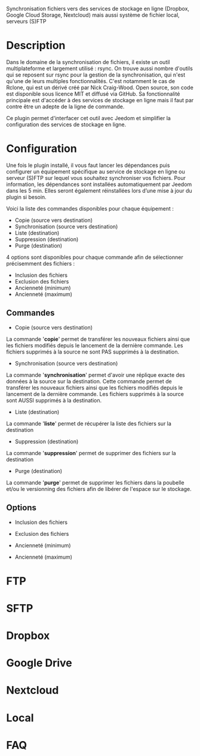 Synchronisation fichiers vers des services de stockage en ligne (Dropbox, Google Cloud Storage, Nextcloud) mais aussi système de fichier local, serveurs (S)FTP

# Description
Dans le domaine de la synchronisation de fichiers, il existe un outil multiplateforme et largement utilisé : rsync.
On trouve aussi nombre d'outils qui se reposent sur rsync pour la gestion de la synchronisation, qui n'est qu'une de leurs multiples fonctionnalités.
C'est notamment le cas de Rclone, qui est un dérivé créé par Nick Craig-Wood. Open source, son code est disponible sous licence MIT et diffusé via GitHub. Sa fonctionnalité principale est d'accéder à des services de stockage en ligne mais il faut par contre être un adepte de la ligne de commande.

Ce plugin permet d'interfacer cet outil avec Jeedom et simplifier la configuration des services de stockage en ligne.

Configuration
=============
Une fois le plugin installé, il vous faut lancer les dépendances puis configurer un équipement spécifique au service de stockage en ligne ou serveur (S)FTP sur lequel vous souhaitez synchroniser vos fichiers.
Pour information, les dépendances sont installées automatiquement par Jeedom dans les 5 min. Elles seront également réinstallées lors d’une mise à jour du plugin si besoin.

Voici la liste des commandes disponibles pour chaque équipement :

* Copie (source vers destination)
* Synchronisation (source vers destination)
* Liste (destination)
* Suppression (destination)
* Purge (destination)

4 options sont disponibles pour chaque commande afin de sélectionner précisemment des fichiers :

* Inclusion des fichiers
* Exclusion des fichiers
* Ancienneté (minimum)
* Ancienneté (maximum)

Commandes
---------

* Copie (source vers destination)

La commande '**copie**' permet de transférer les nouveaux fichiers ainsi que les fichiers modifiés depuis le lancement de la dernière commande. Les fichiers supprimés à la source ne sont PAS supprimés à la destination.

* Synchronisation (source vers destination)

La commande '**synchronisation**' permet d'avoir une réplique exacte des données à la source sur la destination. Cette commande permet de transférer les nouveaux fichiers ainsi que les fichiers modifiés depuis le lancement de la dernière commande.
Les fichiers supprimés à la source sont AUSSI supprimés à la destination.

* Liste (destination)

La commande '**liste**' permet de récupérer la liste des fichiers sur la destination

* Suppression (destination)

La commande '**suppression**' permet de supprimer des fichiers sur la destination

* Purge (destination)

La commande '**purge**' permet de supprimer les fichiers dans la poubelle et/ou le versionning des fichiers afin de libérer de l'espace sur le stockage.

Options
-------

* Inclusion des fichiers

* Exclusion des fichiers

* Ancienneté (minimum)

* Ancienneté (maximum)

FTP
===

SFTP
====

Dropbox
=======

Google Drive
============

Nextcloud
=========

Local
=====

FAQ
===
